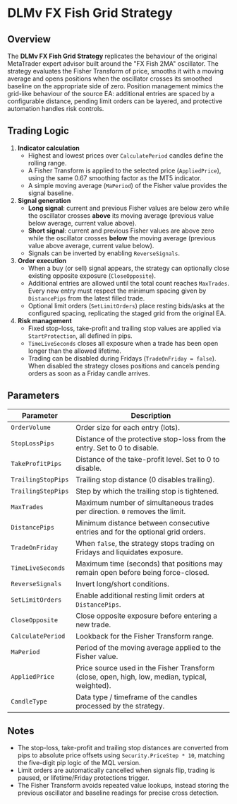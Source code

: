 # DLMv FX Fish Grid Strategy

## Overview

The **DLMv FX Fish Grid Strategy** replicates the behaviour of the original MetaTrader expert advisor built around the "FX Fish 2MA" oscillator. The strategy evaluates the Fisher Transform of price, smooths it with a moving average and opens positions when the oscillator crosses its smoothed baseline on the appropriate side of zero. Position management mimics the grid-like behaviour of the source EA: additional entries are spaced by a configurable distance, pending limit orders can be layered, and protective automation handles risk controls.

## Trading Logic

1. **Indicator calculation**
   - Highest and lowest prices over `CalculatePeriod` candles define the rolling range.
   - A Fisher Transform is applied to the selected price (`AppliedPrice`), using the same 0.67 smoothing factor as the MT5 indicator.
   - A simple moving average (`MaPeriod`) of the Fisher value provides the signal baseline.
2. **Signal generation**
   - **Long signal**: current and previous Fisher values are below zero while the oscillator crosses **above** its moving average (previous value below average, current value above).
   - **Short signal**: current and previous Fisher values are above zero while the oscillator crosses **below** the moving average (previous value above average, current value below).
   - Signals can be inverted by enabling `ReverseSignals`.
3. **Order execution**
   - When a buy (or sell) signal appears, the strategy can optionally close existing opposite exposure (`CloseOpposite`).
   - Additional entries are allowed until the total count reaches `MaxTrades`. Every new entry must respect the minimum spacing given by `DistancePips` from the latest filled trade.
   - Optional limit orders (`SetLimitOrders`) place resting bids/asks at the configured spacing, replicating the staged grid from the original EA.
4. **Risk management**
   - Fixed stop-loss, take-profit and trailing stop values are applied via `StartProtection`, all defined in pips.
   - `TimeLiveSeconds` closes all exposure when a trade has been open longer than the allowed lifetime.
   - Trading can be disabled during Fridays (`TradeOnFriday = false`). When disabled the strategy closes positions and cancels pending orders as soon as a Friday candle arrives.

## Parameters

| Parameter | Description |
|-----------|-------------|
| `OrderVolume` | Order size for each entry (lots). |
| `StopLossPips` | Distance of the protective stop-loss from the entry. Set to 0 to disable. |
| `TakeProfitPips` | Distance of the take-profit level. Set to 0 to disable. |
| `TrailingStopPips` | Trailing stop distance (0 disables trailing). |
| `TrailingStepPips` | Step by which the trailing stop is tightened. |
| `MaxTrades` | Maximum number of simultaneous trades per direction. `0` removes the limit. |
| `DistancePips` | Minimum distance between consecutive entries and for the optional grid orders. |
| `TradeOnFriday` | When `false`, the strategy stops trading on Fridays and liquidates exposure. |
| `TimeLiveSeconds` | Maximum time (seconds) that positions may remain open before being force-closed. |
| `ReverseSignals` | Invert long/short conditions. |
| `SetLimitOrders` | Enable additional resting limit orders at `DistancePips`. |
| `CloseOpposite` | Close opposite exposure before entering a new trade. |
| `CalculatePeriod` | Lookback for the Fisher Transform range. |
| `MaPeriod` | Period of the moving average applied to the Fisher value. |
| `AppliedPrice` | Price source used in the Fisher Transform (close, open, high, low, median, typical, weighted). |
| `CandleType` | Data type / timeframe of the candles processed by the strategy. |

## Notes

- The stop-loss, take-profit and trailing stop distances are converted from pips to absolute price offsets using `Security.PriceStep * 10`, matching the five-digit pip logic of the MQL version.
- Limit orders are automatically cancelled when signals flip, trading is paused, or lifetime/Friday protections trigger.
- The Fisher Transform avoids repeated value lookups, instead storing the previous oscillator and baseline readings for precise cross detection.
